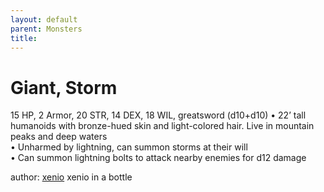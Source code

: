 ```yaml
---
layout: default
parent: Monsters 
title: 
--- 
```

# Giant, Storm
15 HP, 2 Armor, 20 STR, 14 DEX, 18 WIL, greatsword (d10+d10)
• 22’ tall humanoids with bronze-hued skin and light-colored hair. Live in mountain peaks and deep waters  
• Unharmed by lightning, can summon storms at their will  
• Can summon lightning bolts to attack nearby enemies for d12 damage  




author: [xenio](https://xenioinabottle.blogspot.com/2021/02/classic-monsters-for-cairnito-part-1.html) xenio in a bottle


